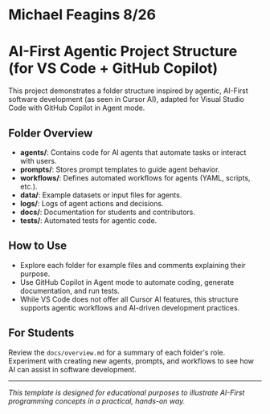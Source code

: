 # Michael Feagins 8/26

# AI-First Agentic Project Structure (for VS Code + GitHub Copilot)

This project demonstrates a folder structure inspired by agentic, AI-First software development (as seen in Cursor AI), adapted for Visual Studio Code with GitHub Copilot in Agent mode.

## Folder Overview

- **agents/**: Contains code for AI agents that automate tasks or interact with users.
- **prompts/**: Stores prompt templates to guide agent behavior.
- **workflows/**: Defines automated workflows for agents (YAML, scripts, etc.).
- **data/**: Example datasets or input files for agents.
- **logs/**: Logs of agent actions and decisions.
- **docs/**: Documentation for students and contributors.
- **tests/**: Automated tests for agentic code.

## How to Use

- Explore each folder for example files and comments explaining their purpose.
- Use GitHub Copilot in Agent mode to automate coding, generate documentation, and run tests.
- While VS Code does not offer all Cursor AI features, this structure supports agentic workflows and AI-driven development practices.

## For Students

Review the `docs/overview.md` for a summary of each folder's role. Experiment with creating new agents, prompts, and workflows to see how AI can assist in software development.

---

*This template is designed for educational purposes to illustrate AI-First programming concepts in a practical, hands-on way.*
